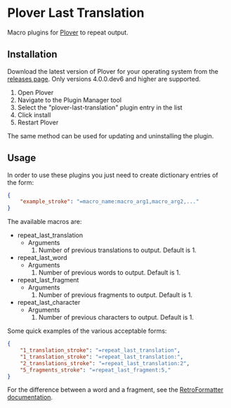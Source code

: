 # Plover Last Translation

Macro plugins for [Plover](https://github.com/openstenoproject/plover) to repeat output.

## Installation

Download the latest version of Plover for your operating system from the [releases page](https://github.com/openstenoproject/plover/releases). Only versions 4.0.0.dev6 and higher are supported.

1. Open Plover
2. Navigate to the Plugin Manager tool
3. Select the "plover-last-translation" plugin entry in the list
4. Click install
5. Restart Plover

The same method can be used for updating and uninstalling the plugin.

## Usage

In order to use these plugins you just need to create dictionary entries of the form:

``` json
{
    "example_stroke": "=macro_name:macro_arg1,macro_arg2,..."
}
```

The available macros are:

- repeat_last_translation
    - Arguments
        1. Number of previous translations to output. Default is 1.
- repeat_last_word
    - Arguments
        1. Number of previous words to output. Default is 1.
- repeat_last_fragment
    - Arguments
        1. Number of previous fragments to output. Default is 1.
- repeat_last_character
    - Arguments
        1. Number of previous characters to output. Default is 1.

Some quick examples of the various acceptable forms:

``` json
{
    "1_translation_stroke": "=repeat_last_translation",
    "1_translation_stroke": "=repeat_last_translation:",
    "2_translations_stroke": "=repeat_last_translation:2",
    "5_fragments_stroke": "=repeat_last_fragment:5,"
}
```

For the difference between a word and a fragment, see the [RetroFormatter documentation](https://github.com/openstenoproject/plover/blob/d5c8e45d0cb398baee8b7ea1f81d7c998143361f/plover/formatting.py#L91).
